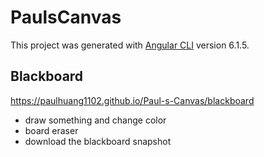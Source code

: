 # PaulsCanvas

This project was generated with [Angular CLI](https://github.com/angular/angular-cli) version 6.1.5.

## Blackboard
https://paulhuang1102.github.io/Paul-s-Canvas/blackboard

* draw something and change color
* board eraser
* download the blackboard snapshot
